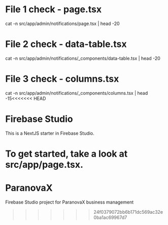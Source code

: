 
# File 1 check - page.tsx
cat -n src/app/admin/notifications/page.tsx | head -20

# File 2 check - data-table.tsx  
cat -n src/app/admin/notifications/_components/data-table.tsx | head -20

# File 3 check - columns.tsx
cat -n src/app/admin/notifications/_components/columns.tsx | head -15<<<<<<< HEAD

# Firebase Studio

This is a NextJS starter in Firebase Studio.

To get started, take a look at src/app/page.tsx.
=======
# ParanovaX
Firebase Studio project for ParanovaX business management
>>>>>>> 24f0379072bb6b171dc569ac32e0ba1ac69967d7
